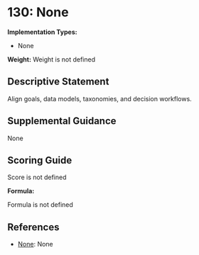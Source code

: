 # 130: None

**Implementation Types:**

- None

**Weight:** Weight is not defined

## Descriptive Statement

Align goals, data models, taxonomies, and decision workflows.

## Supplemental Guidance

None

## Scoring Guide

Score is not defined

**Formula:**

Formula is not defined

## References

- [None](None): None

